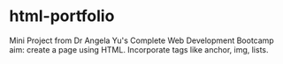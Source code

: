 # html-portfolio
Mini Project from Dr Angela Yu's Complete Web Development Bootcamp
aim: create a page using HTML. 
Incorporate tags like anchor, img, lists. 

